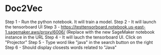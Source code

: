 # Doc2Vec
Step 1 - Run the python notebook. It will train a model.
Step 2 - It will launch the tensorboard UI
Step 3 - https://testtensorboard.notebook.us-east-1.sagemaker.aws/proxy/6006/ (Replace with the new SageMaker notebook instance in the URL
Step 4 - It will lauch the tensorboard UI. Click on "Projector"
Step 5 - Type word like "java" in the search button on the right
Step 6 - Should display closests words related to "Java"
